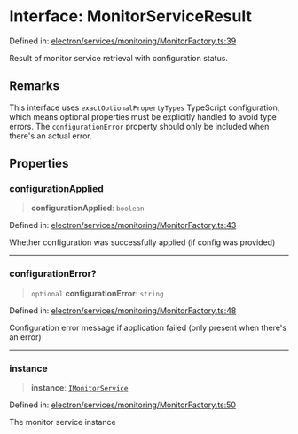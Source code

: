 # Interface: MonitorServiceResult

Defined in: [electron/services/monitoring/MonitorFactory.ts:39](https://github.com/Nick2bad4u/Uptime-Watcher/blob/main/electron/services/monitoring/MonitorFactory.ts#L39)

Result of monitor service retrieval with configuration status.

## Remarks

This interface uses `exactOptionalPropertyTypes` TypeScript configuration,
which means optional properties must be explicitly handled to avoid type
errors. The `configurationError` property should only be included when
there's an actual error.

## Properties

### configurationApplied

> **configurationApplied**: `boolean`

Defined in: [electron/services/monitoring/MonitorFactory.ts:43](https://github.com/Nick2bad4u/Uptime-Watcher/blob/main/electron/services/monitoring/MonitorFactory.ts#L43)

Whether configuration was successfully applied (if config was provided)

***

### configurationError?

> `optional` **configurationError**: `string`

Defined in: [electron/services/monitoring/MonitorFactory.ts:48](https://github.com/Nick2bad4u/Uptime-Watcher/blob/main/electron/services/monitoring/MonitorFactory.ts#L48)

Configuration error message if application failed (only present when
there's an error)

***

### instance

> **instance**: [`IMonitorService`](../../types/interfaces/IMonitorService.md)

Defined in: [electron/services/monitoring/MonitorFactory.ts:50](https://github.com/Nick2bad4u/Uptime-Watcher/blob/main/electron/services/monitoring/MonitorFactory.ts#L50)

The monitor service instance
